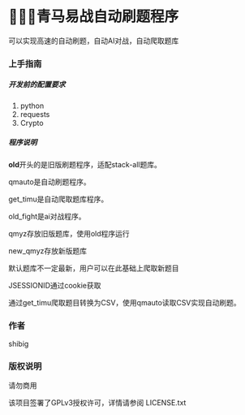 

# 🚀🚀🚀青马易战自动刷题程序

可以实现高速的自动刷题，自动AI对战，自动爬取题库


### 上手指南


##### 开发前的配置要求

1. python
2. requests
3. Crypto

##### 程序说明 

**old**开头的是旧版刷题程序，适配stack-all题库。

qmauto是自动刷题程序。

get_timu是自动爬取题库程序。

old_fight是ai对战程序。

qmyz存放旧版题库，使用old程序运行

new_qmyz存放新版题库

默认题库不一定最新，用户可以在此基础上爬取新题目

JSESSIONID通过cookie获取

通过get_timu爬取题目转换为CSV，使用qmauto读取CSV实现自动刷题。




### 作者

shibig



### 版权说明

请勿商用

该项目签署了GPLv3授权许可，详情请参阅 LICENSE.txt





